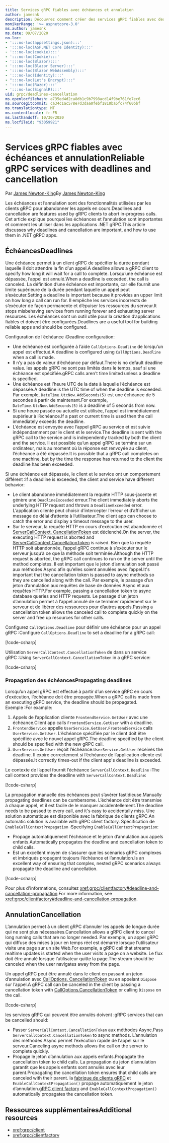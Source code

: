 ```yaml
---
title: Services gRPC fiables avec échéances et annulation
author: jamesnk
description: Découvrez comment créer des services gRPC fiables avec des échéances et des annulations dans .NET.
monikerRange: '>= aspnetcore-3.0'
ms.author: jamesnk
ms.date: 09/07/2020
no-loc:
- ':::no-loc(appsettings.json):::'
- ':::no-loc(ASP.NET Core Identity):::'
- ':::no-loc(cookie):::'
- ':::no-loc(Cookie):::'
- ':::no-loc(Blazor):::'
- ':::no-loc(Blazor Server):::'
- ':::no-loc(Blazor WebAssembly):::'
- ':::no-loc(Identity):::'
- ":::no-loc(Let's Encrypt):::"
- ':::no-loc(Razor):::'
- ':::no-loc(SignalR):::'
uid: grpc/deadlines-cancellation
ms.openlocfilehash: a735ed4d2ca8db1c9b7998acd14f9be761fe7ec6
ms.sourcegitcommit: ca34c1ac578e7d3daa0febf1810ba5fc74f60bbf
ms.translationtype: MT
ms.contentlocale: fr-FR
ms.lasthandoff: 10/30/2020
ms.locfileid: "93059921"
---
```

# <a name="reliable-grpc-services-with-deadlines-and-cancellation"></a><span data-ttu-id="31aa8-103">Services gRPC fiables avec échéances et annulation</span><span class="sxs-lookup"><span data-stu-id="31aa8-103">Reliable gRPC services with deadlines and cancellation</span></span>

<span data-ttu-id="31aa8-104">Par [James Newton-King](https://twitter.com/jamesnk)</span><span class="sxs-lookup"><span data-stu-id="31aa8-104">By [James Newton-King](https://twitter.com/jamesnk)</span></span>

<span data-ttu-id="31aa8-105">Les échéances et l’annulation sont des fonctionnalités utilisées par les clients gRPC pour abandonner les appels en cours.</span><span class="sxs-lookup"><span data-stu-id="31aa8-105">Deadlines and cancellation are features used by gRPC clients to abort in-progress calls.</span></span> <span data-ttu-id="31aa8-106">Cet article explique pourquoi les échéances et l’annulation sont importantes et comment les utiliser dans les applications .NET gRPC.</span><span class="sxs-lookup"><span data-stu-id="31aa8-106">This article discusses why deadlines and cancellation are important, and how to use them in .NET gRPC apps.</span></span>

## <a name="deadlines"></a><span data-ttu-id="31aa8-107">Échéances</span><span class="sxs-lookup"><span data-stu-id="31aa8-107">Deadlines</span></span>

<span data-ttu-id="31aa8-108">Une échéance permet à un client gRPC de spécifier la durée pendant laquelle il doit attendre la fin d’un appel.</span><span class="sxs-lookup"><span data-stu-id="31aa8-108">A deadline allows a gRPC client to specify how long it will wait for a call to complete.</span></span> <span data-ttu-id="31aa8-109">Lorsqu’une échéance est dépassée, l’appel est annulé.</span><span class="sxs-lookup"><span data-stu-id="31aa8-109">When a deadline is exceeded, the call is canceled.</span></span> <span data-ttu-id="31aa8-110">La définition d’une échéance est importante, car elle fournit une limite supérieure de la durée pendant laquelle un appel peut s’exécuter.</span><span class="sxs-lookup"><span data-stu-id="31aa8-110">Setting a deadline is important because it provides an upper limit on how long a call can run for.</span></span> <span data-ttu-id="31aa8-111">Il empêche les services incorrects de s’exécuter de façon permanente et d’épuiser les ressources du serveur.</span><span class="sxs-lookup"><span data-stu-id="31aa8-111">It stops misbehaving services from running forever and exhausting server resources.</span></span> <span data-ttu-id="31aa8-112">Les échéances sont un outil utile pour la création d’applications fiables et doivent être configurées.</span><span class="sxs-lookup"><span data-stu-id="31aa8-112">Deadlines are a useful tool for building reliable apps and should be configured.</span></span>

<span data-ttu-id="31aa8-113">Configuration de l’échéance :</span><span class="sxs-lookup"><span data-stu-id="31aa8-113">Deadline configuration:</span></span>

* <span data-ttu-id="31aa8-114">Une échéance est configurée à l’aide `CallOptions.Deadline` de lorsqu’un appel est effectué.</span><span class="sxs-lookup"><span data-stu-id="31aa8-114">A deadline is configured using `CallOptions.Deadline` when a call is made.</span></span>
* <span data-ttu-id="31aa8-115">Il n’y a pas de valeur d’échéance par défaut.</span><span class="sxs-lookup"><span data-stu-id="31aa8-115">There is no default deadline value.</span></span> <span data-ttu-id="31aa8-116">les appels gRPC ne sont pas limités dans le temps, sauf si une échéance est spécifiée.</span><span class="sxs-lookup"><span data-stu-id="31aa8-116">gRPC calls aren't time limited unless a deadline is specified.</span></span>
* <span data-ttu-id="31aa8-117">Une échéance est l’heure UTC de la date à laquelle l’échéance est dépassée.</span><span class="sxs-lookup"><span data-stu-id="31aa8-117">A deadline is the UTC time of when the deadline is exceeded.</span></span> <span data-ttu-id="31aa8-118">Par exemple, `DateTime.UtcNow.AddSeconds(5)` est une échéance de 5 secondes à partir de maintenant.</span><span class="sxs-lookup"><span data-stu-id="31aa8-118">For example, `DateTime.UtcNow.AddSeconds(5)` is a deadline of 5 seconds from now.</span></span>
* <span data-ttu-id="31aa8-119">Si une heure passée ou actuelle est utilisée, l’appel est immédiatement supérieur à l’échéance.</span><span class="sxs-lookup"><span data-stu-id="31aa8-119">If a past or current time is used then the call immediately exceeds the deadline.</span></span>
* <span data-ttu-id="31aa8-120">L’échéance est envoyée avec l’appel gRPC au service et est suivie indépendamment par le client et le service.</span><span class="sxs-lookup"><span data-stu-id="31aa8-120">The deadline is sent with the gRPC call to the service and is independently tracked by both the client and the service.</span></span> <span data-ttu-id="31aa8-121">Il est possible qu’un appel gRPC se termine sur un ordinateur, mais au moment où la réponse est renvoyée au client, l’échéance a été dépassée.</span><span class="sxs-lookup"><span data-stu-id="31aa8-121">It is possible that a gRPC call completes on one machine, but by the time the response has returned to the client the deadline has been exceeded.</span></span>

<span data-ttu-id="31aa8-122">Si une échéance est dépassée, le client et le service ont un comportement différent :</span><span class="sxs-lookup"><span data-stu-id="31aa8-122">If a deadline is exceeded, the client and service have different behavior:</span></span>

* <span data-ttu-id="31aa8-123">Le client abandonne immédiatement la requête HTTP sous-jacente et génère une `DeadlineExceeded` erreur.</span><span class="sxs-lookup"><span data-stu-id="31aa8-123">The client immediately aborts the underlying HTTP request and throws a `DeadlineExceeded` error.</span></span> <span data-ttu-id="31aa8-124">L’application cliente peut choisir d’intercepter l’erreur et d’afficher un message de délai d’attente à l’utilisateur.</span><span class="sxs-lookup"><span data-stu-id="31aa8-124">The client app can choose to catch the error and display a timeout message to the user.</span></span>
* <span data-ttu-id="31aa8-125">Sur le serveur, la requête HTTP en cours d’exécution est abandonnée et [ServerCallContext. CancellationToken](xref:System.Threading.CancellationToken) est déclenché.</span><span class="sxs-lookup"><span data-stu-id="31aa8-125">On the server, the executing HTTP request is aborted and [ServerCallContext.CancellationToken](xref:System.Threading.CancellationToken) is raised.</span></span> <span data-ttu-id="31aa8-126">Bien que la requête HTTP soit abandonnée, l’appel gRPC continue à s’exécuter sur le serveur jusqu’à ce que la méthode soit terminée.</span><span class="sxs-lookup"><span data-stu-id="31aa8-126">Although the HTTP request is aborted, the gRPC call continues to run on the server until the method completes.</span></span> <span data-ttu-id="31aa8-127">Il est important que le jeton d’annulation soit passé aux méthodes Async afin qu’elles soient annulées avec l’appel.</span><span class="sxs-lookup"><span data-stu-id="31aa8-127">It's important that the cancellation token is passed to async methods so they are cancelled along with the call.</span></span> <span data-ttu-id="31aa8-128">Par exemple, le passage d’un jeton d’annulation aux requêtes de base de données Async et aux requêtes HTTP.</span><span class="sxs-lookup"><span data-stu-id="31aa8-128">For example, passing a cancellation token to async database queries and HTTP requests.</span></span> <span data-ttu-id="31aa8-129">Le passage d’un jeton d’annulation permet à l’appel annulé de se terminer rapidement sur le serveur et de libérer des ressources pour d’autres appels.</span><span class="sxs-lookup"><span data-stu-id="31aa8-129">Passing a cancellation token allows the canceled call to complete quickly on the server and free up resources for other calls.</span></span>

<span data-ttu-id="31aa8-130">Configurez `CallOptions.Deadline` pour définir une échéance pour un appel gRPC :</span><span class="sxs-lookup"><span data-stu-id="31aa8-130">Configure `CallOptions.Deadline` to set a deadline for a gRPC call:</span></span>

[!code-csharp[](~/grpc/deadlines-cancellation/deadline-client.cs?highlight=7,12)]

<span data-ttu-id="31aa8-131">Utilisation `ServerCallContext.CancellationToken` de dans un service gRPC :</span><span class="sxs-lookup"><span data-stu-id="31aa8-131">Using `ServerCallContext.CancellationToken` in a gRPC service:</span></span>

[!code-csharp[](~/grpc/deadlines-cancellation/deadline-server.cs?highlight=5)]

### <a name="propagating-deadlines"></a><span data-ttu-id="31aa8-132">Propagation des échéances</span><span class="sxs-lookup"><span data-stu-id="31aa8-132">Propagating deadlines</span></span>

<span data-ttu-id="31aa8-133">Lorsqu’un appel gRPC est effectué à partir d’un service gRPC en cours d’exécution, l’échéance doit être propagée.</span><span class="sxs-lookup"><span data-stu-id="31aa8-133">When a gRPC call is made from an executing gRPC service, the deadline should be propagated.</span></span> <span data-ttu-id="31aa8-134">Exemple :</span><span class="sxs-lookup"><span data-stu-id="31aa8-134">For example:</span></span>

1. <span data-ttu-id="31aa8-135">Appels de l’application cliente `FrontendService.GetUser` avec une échéance.</span><span class="sxs-lookup"><span data-stu-id="31aa8-135">Client app calls `FrontendService.GetUser` with a deadline.</span></span>
2. <span data-ttu-id="31aa8-136">`FrontendService` appelle `UserService.GetUser`.</span><span class="sxs-lookup"><span data-stu-id="31aa8-136">`FrontendService` calls `UserService.GetUser`.</span></span> <span data-ttu-id="31aa8-137">L’échéance spécifiée par le client doit être spécifiée avec le nouvel appel gRPC.</span><span class="sxs-lookup"><span data-stu-id="31aa8-137">The deadline specified by the client should be specified with the new gRPC call.</span></span>
3. <span data-ttu-id="31aa8-138">`UserService.GetUser` reçoit l’échéance.</span><span class="sxs-lookup"><span data-stu-id="31aa8-138">`UserService.GetUser` receives the deadline.</span></span> <span data-ttu-id="31aa8-139">Il expire correctement si l’échéance de l’application cliente est dépassée.</span><span class="sxs-lookup"><span data-stu-id="31aa8-139">It correctly times-out if the client app's deadline is exceeded.</span></span>

<span data-ttu-id="31aa8-140">Le contexte de l’appel fournit l’échéance `ServerCallContext.Deadline` :</span><span class="sxs-lookup"><span data-stu-id="31aa8-140">The call context provides the deadline with `ServerCallContext.Deadline`:</span></span>

[!code-csharp[](~/grpc/deadlines-cancellation/deadline-propagate.cs?highlight=7)]

<span data-ttu-id="31aa8-141">La propagation manuelle des échéances peut s’avérer fastidieuse.</span><span class="sxs-lookup"><span data-stu-id="31aa8-141">Manually propagating deadlines can be cumbersome.</span></span> <span data-ttu-id="31aa8-142">L’échéance doit être transmise à chaque appel, et il est facile de le manquer accidentellement.</span><span class="sxs-lookup"><span data-stu-id="31aa8-142">The deadline needs to be passed to every call, and it's easy to accidentally miss.</span></span> <span data-ttu-id="31aa8-143">Une solution automatique est disponible avec la fabrique de clients gRPC.</span><span class="sxs-lookup"><span data-stu-id="31aa8-143">An automatic solution is available with gRPC client factory.</span></span> <span data-ttu-id="31aa8-144">Spécification de `EnableCallContextPropagation` :</span><span class="sxs-lookup"><span data-stu-id="31aa8-144">Specifying `EnableCallContextPropagation`:</span></span>

* <span data-ttu-id="31aa8-145">Propage automatiquement l’échéance et le jeton d’annulation aux appels enfants.</span><span class="sxs-lookup"><span data-stu-id="31aa8-145">Automatically propagates the deadline and cancellation token to child calls.</span></span>
* <span data-ttu-id="31aa8-146">Est un excellent moyen de s’assurer que les scénarios gRPC complexes et imbriqués propagent toujours l’échéance et l’annulation.</span><span class="sxs-lookup"><span data-stu-id="31aa8-146">Is an excellent way of ensuring that complex, nested gRPC scenarios always propagate the deadline and cancellation.</span></span>

[!code-csharp[](~/grpc/deadlines-cancellation/clientfactory-propagate.cs?highlight=6)]

<span data-ttu-id="31aa8-147">Pour plus d'informations, consultez <xref:grpc/clientfactory#deadline-and-cancellation-propagation>.</span><span class="sxs-lookup"><span data-stu-id="31aa8-147">For more information, see <xref:grpc/clientfactory#deadline-and-cancellation-propagation>.</span></span>

## <a name="cancellation"></a><span data-ttu-id="31aa8-148">Annulation</span><span class="sxs-lookup"><span data-stu-id="31aa8-148">Cancellation</span></span>

<span data-ttu-id="31aa8-149">L’annulation permet à un client gRPC d’annuler les appels de longue durée qui ne sont plus nécessaires.</span><span class="sxs-lookup"><span data-stu-id="31aa8-149">Cancellation allows a gRPC client to cancel long running calls that are no longer needed.</span></span> <span data-ttu-id="31aa8-150">Par exemple, un appel gRPC qui diffuse des mises à jour en temps réel est démarré lorsque l’utilisateur visite une page sur un site Web.</span><span class="sxs-lookup"><span data-stu-id="31aa8-150">For example, a gRPC call that streams realtime updates is started when the user visits a page on a website.</span></span> <span data-ttu-id="31aa8-151">Le flux doit être annulé lorsque l’utilisateur quitte la page.</span><span class="sxs-lookup"><span data-stu-id="31aa8-151">The stream should be canceled when the user navigates away from the page.</span></span>

<span data-ttu-id="31aa8-152">Un appel gRPC peut être annulé dans le client en passant un jeton d’annulation avec [CallOptions. CancellationToken](xref:System.Threading.CancellationToken) ou en appelant `Dispose` sur l’appel.</span><span class="sxs-lookup"><span data-stu-id="31aa8-152">A gRPC call can be canceled in the client by passing a cancellation token with [CallOptions.CancellationToken](xref:System.Threading.CancellationToken) or calling `Dispose` on the call.</span></span>

[!code-csharp[](~/grpc/deadlines-cancellation/cancellation-client.cs?highlight=19)]

<span data-ttu-id="31aa8-153">les services gRPC qui peuvent être annulés doivent :</span><span class="sxs-lookup"><span data-stu-id="31aa8-153">gRPC services that can be cancelled should:</span></span>
* <span data-ttu-id="31aa8-154">Passer `ServerCallContext.CancellationToken` aux méthodes Async.</span><span class="sxs-lookup"><span data-stu-id="31aa8-154">Pass `ServerCallContext.CancellationToken` to async methods.</span></span> <span data-ttu-id="31aa8-155">L’annulation des méthodes Async permet l’exécution rapide de l’appel sur le serveur.</span><span class="sxs-lookup"><span data-stu-id="31aa8-155">Canceling async methods allows the call on the server to complete quickly.</span></span>
* <span data-ttu-id="31aa8-156">Propage le jeton d’annulation aux appels enfants.</span><span class="sxs-lookup"><span data-stu-id="31aa8-156">Propagate the cancellation token to child calls.</span></span> <span data-ttu-id="31aa8-157">La propagation du jeton d’annulation garantit que les appels enfants sont annulés avec leur parent.</span><span class="sxs-lookup"><span data-stu-id="31aa8-157">Propagating the cancellation token ensures that child calls are canceled with their parent.</span></span> <span data-ttu-id="31aa8-158">la [fabrique de clients gRPC](xref:grpc/clientfactory) et `EnableCallContextPropagation()` propage automatiquement le jeton d’annulation.</span><span class="sxs-lookup"><span data-stu-id="31aa8-158">[gRPC client factory](xref:grpc/clientfactory) and `EnableCallContextPropagation()` automatically propagates the cancellation token.</span></span>

## <a name="additional-resources"></a><span data-ttu-id="31aa8-159">Ressources supplémentaires</span><span class="sxs-lookup"><span data-stu-id="31aa8-159">Additional resources</span></span>

* <xref:grpc/client>
* <xref:grpc/clientfactory>
